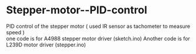 # Stepper-motor--PID-control
PID control of the stepper motor ( used IR sensor as tachometer to measure speed )  
one code is for A4988 stepper motor driver (sketch.ino)
Another code is for  L239D motor driver (stepper.ino)

